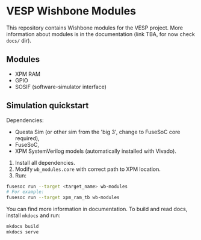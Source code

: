 # VESP Wishbone Modules
This repository contains Wishbone modules for the VESP project. More information about modules is in the documentation (link TBA, for now check `docs/` dir).

## Modules
- XPM RAM
- GPIO
- SOSIF (software-simulator interface)

## Simulation quickstart
Dependencies:
- Questa Sim (or other sim from the 'big 3', change to FuseSoC core required),
- FuseSoC,
- XPM SystemVerilog models (automatically installed with Vivado).

1. Install all dependencies.
2. Modify `wb_modules.core` with correct path to XPM location.
3. Run:
```sh
fusesoc run --target <target_name> wb-modules
# For example:
fusesoc run --target xpm_ram_tb wb-modules
```

You can find more information in documentation. To build and read docs, install `mkdocs` and run:
```sh
mkdocs build
mkdocs serve
```